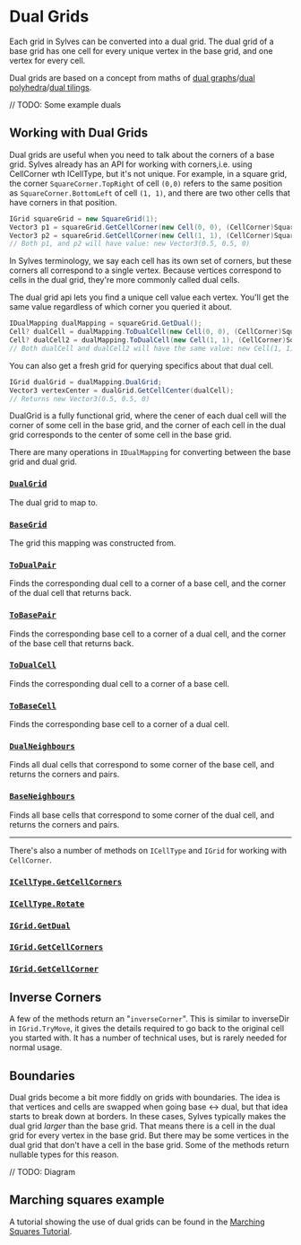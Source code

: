 # Dual Grids

Each grid in Sylves can be converted into a dual grid. The dual grid of a base grid has one cell for every unique vertex in the base grid, and one vertex for every cell.

Dual grids are based on a concept from maths of [dual graphs](https://en.wikipedia.org/wiki/Dual_graph)/[dual polyhedra](https://en./.wikipedia.org/wiki/Dual_polyhedron)/[dual tilings](https://mathworld.wolfram.com/DualTessellation.html).

// TODO: Some example duals

## Working with Dual Grids

Dual grids are useful when you need to talk about the corners of a base grid. Sylves already has an API for working with corners,i.e. using CellCorner wth ICellType, but it's not unique. For example, in a square grid, the corner `SquareCorner.TopRight` of cell `(0,0)` refers to the same position as `SquareCorner.BottomLeft` of cell `(1, 1)`, and there are two other cells that have corners in that position.

```csharp
IGrid squareGrid = new SquareGrid(1);
Vector3 p1 = squareGrid.GetCellCorner(new Cell(0, 0), (CellCorner)SquareCorner.TopRight);
Vector3 p2 = squareGrid.GetCellCorner(new Cell(1, 1), (CellCorner)SquareCorner.BottomLeft);
// Both p1, and p2 will have value: new Vector3(0.5, 0.5, 0)

```

In Sylves terminology, we say each cell has its own set of corners, but these corners all correspond to a single vertex. Because vertices correspond to cells in the dual grid, they're more commonly called dual cells.

The dual grid api lets you find a unique cell value each vertex. You'll get the same value regardless of which corner you queried it about.

```csharp
IDualMapping dualMapping = squareGrid.GetDual();
Cell? dualCell = dualMapping.ToDualCell(new Cell(0, 0), (CellCorner)SquareCorner.TopRight);
Cell? dualCell2 = dualMapping.ToDualCell(new Cell(1, 1), (CellCorner)SquareCorner.BottomLeft);
// Both dualCell and dualCell2 will have the same value: new Cell(1, 1)
```

You can also get a fresh grid for querying specifics about that dual cell.

```csharp
IGrid dualGrid = dualMapping.DualGrid;
Vector3 vertexCenter = dualGrid.GetCellCenter(dualCell);
// Returns new Vector3(0.5, 0.5, 0)
```

DualGrid is a fully functional grid, where the cener of each dual cell will the corner of some cell in the base grid, and the corner of each cell in the dual grid corresponds to the center of some cell in the base grid.

There are many operations in `IDualMapping` for converting between the base grid and dual grid.


### [`DualGrid`](xref:Sylves.IDualMapping.DualGrid)

The dual grid to map to.

### [`BaseGrid`](xref:Sylves.IDualMapping.BaseGrid)

The grid this mapping was constructed from.

### [`ToDualPair`](xref:Sylves.IDualMapping.ToBasePair(Sylves.Cell,Sylves.CellCorner))

Finds the corresponding dual cell to a corner of a base cell, and the corner of the dual cell that returns back.

### [`ToBasePair`](xref:Sylves.IDualMapping.ToBasePair(Sylves.Cell,Sylves.CellCorner))

Finds the corresponding base cell to a corner of a dual cell, and the corner of the base cell that returns back.

### [`ToDualCell`](xref:Sylves.DualMappingExtensions.ToDualCell(Sylves.IDualMapping,Sylves.Cell,Sylves.CellCorner))

Finds the corresponding dual cell to a corner of a base cell.

### [`ToBaseCell`](xref:Sylves.DualMappingExtensions.ToBaseCell(Sylves.IDualMapping,Sylves.Cell,Sylves.CellCorner))

Finds the corresponding base cell to a corner of a dual cell.

### [`DualNeighbours`](xref:Sylves.DualMappingExtensions.DualNeighbours(Sylves.IDualMapping,Sylves.Cell))

Finds all dual cells that correspond to some corner of the base cell, and returns the corners and pairs.

### [`BaseNeighbours`](xref:Sylves.DualMappingExtensions.VaseNeighbours(Sylves.IDualMapping,Sylves.Cell))

Finds all base cells that correspond to some corner of the dual cell, and returns the corners and pairs.

---

There's also a number of methods on `ICellType` and `IGrid` for working with `CellCorner`.

### [`ICellType.GetCellCorners`](xref:Sylves.ICellType.GetCellCorners)
### [`ICellType.Rotate`](xref:Sylves.ICellType.Rotate(Sylves.CellCorner,Sylves.CellRotation))
### [`IGrid.GetDual`](xref:Sylves.IGrid.GetDual)
### [`IGrid.GetCellCorners`](xref:Sylves.IGrid.GetCellCorners(Sylves.Cell))
### [`IGrid.GetCellCorner`](xref:Sylves.IGrid.GetCellCorner(Sylves.Cell,Sylves.CellCorner))

## Inverse Corners

A few of the methods return an "`inverseCorner`". This is similar to inverseDir in `IGrid.TryMove`, it gives the details required
to go back to the original cell you started with. It has a number of technical uses, but is rarely needed for normal usage.

## Boundaries

Dual grids become a bit more fiddly on grids with boundaries. The idea is that vertices and cells are swapped when going base <-> dual, but that idea starts to break down at borders. In these cases, Sylves typically makes the dual grid *larger* than the base grid. That means there is a cell in the dual grid for every vertex in the base grid. But there may be some vertices in the dual grid that don't have a cell in the base grid. Some of the methods return nullable types for this reason.

// TODO: Diagram

## Marching squares example

A tutorial showing the use of dual grids can be found in the [Marching Squares Tutorial](../tutorials/marching_squares.md).